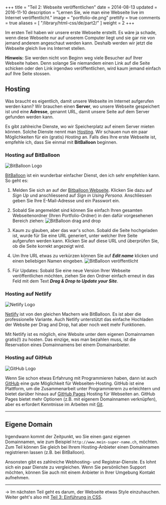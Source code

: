 +++
title = "Teil 2: Webseite veröffentlichen"
date = 2014-08-13
updated = 2016-11-10
description = "Lernen Sie, wie man eine Webseite live im Internet veröffentlicht."
image = "portfolio-de.png"
prettify =  true
comments =  true
aliases = [
  "/library/html-css/de/part2/"
]
weight = 2
+++

Im ersten Teil haben wir unsere erste Webseite erstellt. Es wäre ja schade, wenn diese Webseite nur auf unserem Computer liegt und sie gar nie von jemand anderem angeschaut werden kann. Deshalb werden wir jetzt die Webseite gleich live ins Internet stellen.

<div class="alert alert-info">
<strong>Hinweis:</strong> Sie werden nicht von Beginn weg viele Besucher auf Ihrer Webseite haben. Denn solange Sie niemandem einen Link auf die Seite schicken oder den Link irgendwo veröffentlichen, wird kaum jemand einfach auf Ihre Seite stossen.
</div>


## Hosting

Was braucht es eigentlich, damit unsere Webseite im Internet aufgerufen werden kann? Wir brauchen einen **Server**, wo unsere Webseite gespeichert ist und eine **Adresse**, genannt URL, damit unsere Seite auf dem Server gefunden werden kann.

Es gibt zahlreiche Dienste, wo wir Speicherplatz auf einem Server mieten können. Solche Dienste nennt man [Hosting](http://de.wikipedia.org/wiki/Hosting). Wir schauen nun ein paar Möglichkeiten für ein (gratis) *Hosting* an. Falls dies Ihre erste Webseite ist, empfehle ich, dass Sie einmal mit **BitBalloon** beginnen.


### Hosting auf BitBalloon

![BitBalloon Logo](bitballoon-logo.png)

[BitBalloon](https://www.bitballoon.com/) ist ein wunderbar einfacher Dienst, den ich sehr empfehlen kann. So geht es:

1. Melden Sie sich an auf der [Bitballoon Webseite](https://www.bitballoon.com/). Klicken Sie dazu auf *Sign Up* und anschliessend auf *Sign in Using Persona*. Anschliessen geben Sie Ihre E-Mail-Adresse und ein Passwort ein.

2. Sobald Sie angemeldet sind können Sie einfach Ihren gesamten Webseitenordner (Ihren Portfolio-Ordner) in den dafür vorgesehenen Bereich ziehen:
![BitBalloon drag and drop](bitballoon-drag-and-drop.png)

3. Kaum zu glauben, aber das war's schon. Sobald die Seite hochgeladen ist, wurde für Sie eine URL generiert, unter welcher Ihre Seite aufgerufen werden kann. Klicken Sie auf diese URL und überprüfen Sie, ob die Seite korrekt angezeigt wird.

4. Um Ihre URL etwas zu verkürzen können Sie auf ***Edit name*** klicken und einen beliebigen Namen eingeben.
![BitBalloon veröffentlicht](bitballoon-published.png)

5. Für Updates: Sobald Sie eine neue Version Ihrer Webseite veröffentlichen möchten, ziehen Sie den Ordner einfach erneut in das Feld mit dem Text ***Drag & Drop to Update your Site***.


### Hosting auf Netlify

![Netlify Logo](netlify-logo.png)

[Netlify](https://www.netlify.com) ist von den gleichen Machern wie BitBalloon. Es ist aber die professionelle Variante. Auch Netlify unterstützt das einfache Hochladen der Website per Drag and Drop, hat aber noch weit mehr Funktionen.

Mit Netlify ist es möglich, eine Website unter dem eigenen Domainnamen gratis(!) zu hosten. Das einzige, was man bezahlen muss, ist die Reservation eines Domainnamens bei einem Domainanbieter.


### Hosting auf GitHub

![GitHub Logo](github-logo.jpg)

Wenn Sie schon etwas Erfahrung mit Programmieren haben, dann ist auch [GitHub](https://github.com) eine gute Möglichkeit für Webseiten-Hosting. GitHub ist eine Plattform, um die Zusammenarbeit unter Programmierern zu erleichtern und bietet darüber hinaus auf [GitHub Pages](https://pages.github.com/) Hosting für Webseiten an. GitHub Pages bietet mehr Optionen (z.B. mit eigenem Domainnamen verknüpfen), aber es erfordert Kenntnisse im Arbeiten mit [Git](http://de.wikipedia.org/wiki/Git).


***

## Eigene Domain

Irgendwann kommt der Zeitpunkt, wo Sie einen ganz eigenen Domainnamen, wie zum Beispiel `http://www.mein-super-name.ch`, möchten. Zum Teil können Sie gleich bei Ihrem Hosting-Anbieter einen Domainnamen registrieren lassen (z.B. bei BitBalloon).

Ansonsten gibt es zahlreiche Webhosting- und Registrar-Dienste. Es lohnt sich ein paar Dienste zu vergleichen. Wenn Sie persönlichen Support möchten, können Sie auch mit einem Anbieter in Ihrer Umgebung Kontakt aufnehmen.


***

&rarr; Im nächsten Teil geht es darum, der Webseite etwas Style einzuhauchen. Weiter geht's also mit [Teil 3: Einführung in CSS](/library/html-css/de/part3/).
